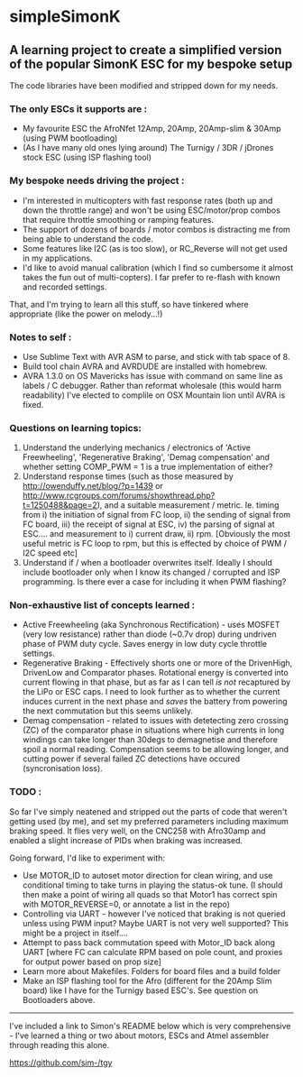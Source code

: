 # simpleSimonK

## A learning project to create a simplified version of the popular SimonK ESC for my bespoke setup

The code libraries have been modified and stripped down for my needs.

### The only ESCs it supports are :

* My favourite ESC the AfroNfet 12Amp, 20Amp, 20Amp-slim & 30Amp (using PWM bootloading)
* (As I have many old ones lying around) The Turnigy / 3DR / jDrones stock ESC (using ISP flashing tool)

### My bespoke needs driving the project :

* I'm interested in multicopters with fast response rates (both up and down the throttle range) and won't be using ESC/motor/prop combos that require throttle smoothing or ramping features.
* The support of dozens of boards / motor combos is distracting me from being able to understand the code.
* Some features like I2C (as is too slow), or RC_Reverse will not get used in my applications.
* I'd like to avoid manual calibration (which I find so cumbersome it almost takes the fun out of multi-copters). I far prefer to re-flash with known and recorded settings.

That, and I'm trying to learn all this stuff, so have tinkered where appropriate (like the power on melody...!)

### Notes to self :

* Use Sublime Text with AVR ASM to parse, and stick with tab space of 8.
* Build tool chain AVRA and AVRDUDE are installed with homebrew.
* AVRA 1.3.0 on OS Mavericks has issue with command on same line as labels / C debugger. Rather than reformat wholesale (this would harm readability) I've elected to complile on OSX Mountain lion until AVRA is fixed.

### Questions on learning topics:

1. Understand the underlying mechanics / electronics of 'Active Freewheeling', 'Regenerative Braking', 'Demag compensation' and whether setting COMP_PWM = 1 is a true implementation of either?
2. Understand response times (such as those measured by http://owenduffy.net/blog/?p=1439 or http://www.rcgroups.com/forums/showthread.php?t=1250488&page=2), and a suitable measurement / metric. Ie. timing from i) the initiation of signal from FC loop, ii) the sending of signal from FC board, iii) the receipt of signal at ESC, iv) the parsing of signal at ESC.... and measurement to i) current draw, ii) rpm. [Obviously the most useful metric is FC loop to rpm, but this is effected by choice of PWM / I2C speed etc]
3. Understand if / when a bootloader overwrites itself. Ideally I should include bootloader only when I know its changed / corrupted and ISP programming. Is there ever a case for including it when PWM flashing?

### Non-exhaustive list of concepts learned :

* Active Freewheeling (aka Synchronous Rectification) - uses MOSFET (very low resistance) rather than diode (~0.7v drop) during undriven phase of PWM duty cycle. Saves energy in low duty cycle throttle settings.
* Regenerative Braking - Effectively shorts one or more of the DrivenHigh, DrivenLow and Comparator phases. Rotational energy is converted into current flowing in that phase, but as far as I can tell *is not* recaptured by the LiPo or ESC caps. I need to look further as to whether the current induces current in the next phase and *saves* the battery from powering the next commutation but this seems unlikely.
* Demag compensation - related to issues with detetecting zero crossing (ZC) of the comparator phase in situations where high currents in long windings can take longer than 30degs to demagnetise and therefore spoil a normal reading. Compensation seems to be allowing longer, and cutting power if several failed ZC detections have occured (syncronisation loss).

### TODO :

So far I've simply neatened and stripped out the parts of code that weren't getting used (by me), and set my preferred parameters including maximum braking speed. It flies very well, on the CNC258 with Afro30amp and enabled a slight increase of PIDs when braking was increased.

Going forward, I'd like to experiment with:

* Use MOTOR_ID to autoset motor direction for clean wiring, and use conditional timing to take turns in playing the status-ok tune. (I should then make a point of wiring all quads so that Motor1 has correct spin with MOTOR_REVERSE=0, or annotate a list in the repo)
* Controlling via UART - however I've noticed that braking is not queried unless using PWM input? Maybe UART is not very well supported? This might be a project in itself....
* Attempt to pass back commutation speed with Motor_ID back along UART [where FC can calculate RPM based on pole count, and proxies for output power based on prop size]
* Learn more about Makefiles. Folders for board files and a build folder
* Make an ISP flashing tool for the Afro (different for the 20Amp Slim board) like I have for the Turnigy based ESC's. See question on Bootloaders above.

-----

I've included a link to Simon's README below which is very comprehensive - I've learned a thing or two about motors, ESCs and Atmel assembler through reading this alone.

https://github.com/sim-/tgy
